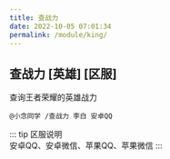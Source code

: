 ```yaml
---
title: 查战力
date: 2022-10-05 07:01:34
permalink: /module/king/
---
```

## 查战力 [英雄] [区服]

查询王者荣耀的英雄战力

```
@小念同学 /查战力 李白 安卓QQ
```

::: tip
区服说明
<br>
安卓QQ、安卓微信、苹果QQ、苹果微信
:::